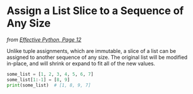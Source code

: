 Assign a List Slice to a Sequence of Any Size
=============================================

*from [Effective Python, Page 12](http://www.effectivepython.com/)*

Unlike tuple assignments, which are immutable, a slice of a list can be assigned to another sequence of any size. The original list will be modified in-place, and will shrink or expand to fit all of the new values.

```python
some_list = [1, 2, 3, 4, 5, 6, 7]
some_list[1:-1] = [8, 9]
print(some_list)  # [1, 8, 9, 7]
```
